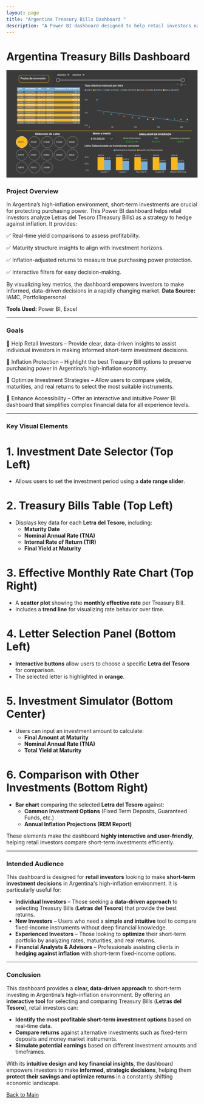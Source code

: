 ```yaml
---
layout: page
title: "Argentina Treasury Bills Dashboard "
description: "A Power BI dashboard designed to help retail investors navigate short-term investment opportunities in Letras del Tesoro, offering insights to hedge against inflation. It features yield comparisons, maturity structures, and inflation-adjusted returns, providing clear, actionable information for protecting capital in a volatile economy."
---
```


# Argentina Treasury Bills Dashboard

[![Spotify Dashboard](/assets/img/Dasboard_bonos_screen.png)](https://Savenast.github.io/portfolio/assets/img/Dasboard_bonos_screen.png)

### Project Overview

In Argentina’s high-inflation environment, short-term investments are crucial for protecting purchasing power. This Power BI dashboard helps retail investors analyze Letras del Tesoro (Treasury Bills) as a strategy to hedge against inflation. It provides:

✅ Real-time yield comparisons to assess profitability.

✅ Maturity structure insights to align with investment horizons.

✅ Inflation-adjusted returns to measure true purchasing power protection.

✅ Interactive filters for easy decision-making.

By visualizing key metrics, the dashboard empowers investors to make informed, data-driven decisions in a rapidly changing market.
**Data Source:** IAMC, Portfoliopersonal


**Tools Used:** Power BI, Excel 

---

### Goals

📌 Help Retail Investors – Provide clear, data-driven insights to assist individual investors in making informed short-term investment decisions.

📌 Inflation Protection – Highlight the best Treasury Bill options to preserve purchasing power in Argentina’s high-inflation economy.

📌 Optimize Investment Strategies – Allow users to compare yields, maturities, and real returns to select the most suitable instruments.

📌 Enhance Accessibility – Offer an interactive and intuitive Power BI dashboard that simplifies complex financial data for all experience levels.

---

### Key Visual Elements

# 1. **Investment Date Selector (Top Left)**
- Allows users to set the investment period using a **date range slider**.

# 2. **Treasury Bills Table (Top Left)**
- Displays key data for each **Letra del Tesoro**, including:  
  - **Maturity Date**  
  - **Nominal Annual Rate (TNA)**  
  - **Internal Rate of Return (TIR)**  
  - **Final Yield at Maturity**  

# 3. **Effective Monthly Rate Chart (Top Right)**
- A **scatter plot** showing the **monthly effective rate** per Treasury Bill.
- Includes a **trend line** for visualizing rate behavior over time.

# 4. **Letter Selection Panel (Bottom Left)**
- **Interactive buttons** allow users to choose a specific **Letra del Tesoro** for comparison.
- The selected letter is highlighted in **orange**.

# 5. **Investment Simulator (Bottom Center)**
- Users can input an investment amount to calculate:  
  - **Final Amount at Maturity**  
  - **Nominal Annual Rate (TNA)**  
  - **Total Yield at Maturity**  

# 6. **Comparison with Other Investments (Bottom Right)**
- **Bar chart** comparing the selected **Letra del Tesoro** against:  
  - **Common Investment Options** (Fixed Term Deposits, Guaranteed Funds, etc.)
  - **Annual Inflation Projections (REM Report)**


These elements make the dashboard **highly interactive and user-friendly**, helping retail investors compare short-term investments efficiently.

---

### Intended Audience

This dashboard is designed for **retail investors** looking to make **short-term investment decisions** in Argentina's high-inflation environment. It is particularly useful for:  

- **Individual Investors** – Those seeking a **data-driven approach** to selecting Treasury Bills (**Letras del Tesoro**) that provide the best returns.  
- **New Investors** – Users who need a **simple and intuitive** tool to compare fixed-income instruments without deep financial knowledge.  
- **Experienced Investors** – Those looking to **optimize** their short-term portfolio by analyzing rates, maturities, and real returns.  
- **Financial Analysts & Advisors** – Professionals assisting clients in **hedging against inflation** with short-term fixed-income options.

---


### Conclusion

This dashboard provides a **clear, data-driven approach** to short-term investing in Argentina’s high-inflation environment. By offering an **interactive tool** for selecting and comparing Treasury Bills (**Letras del Tesoro**), retail investors can:  

- **Identify the most profitable short-term investment options** based on real-time data.  
- **Compare returns** against alternative investments such as fixed-term deposits and money market instruments.  
- **Simulate potential earnings** based on different investment amounts and timeframes.  

With its **intuitive design and key financial insights**, the dashboard empowers investors to make **informed, strategic decisions**, helping them **protect their savings and optimize returns** in a constantly shifting economic landscape.  

[Back to Main](/portfolio)
